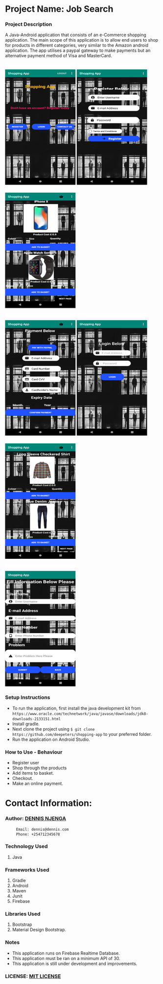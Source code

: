 # Project Name: Job Search


### Project Description
A Java-Android application that consists of an e-Commerce shopping application. The main scope of this application is to allow end users to shop for products in different categories, very similar to the Amazon android application. The app utilises a paypal gateway to make payments but an alternative payment method of Visa and MasterCard.


<img src="/1.png" height="400" width="230">      <img src="/2.png" height="400" width="230">    <img src="/5.png" height="400" width="230">  


<img src="/3.png" height="400" width="230">      <img src="/4.png" height="400" width="230">    <img src="/6.png" height="400" width="230">


<img src="/7.png" height="400" width="230">


### Setup Instructions

* To run the application, first install the java development kit from `https://www.oracle.com/technetwork/java/javase/downloads/jdk8-downloads-2133151.html`
* Install gradle.
* Next clone the project using `$ git clone https://github.com/deepeters/shopping-app` to your preferred folder.
* Run the application on Android Studio.


### How to Use - Behaviour
* Register user
* Shop through the products
* Add items to basket.
* Checkout.
* Make an online payment. 


# Contact Information:
### Author: [DENNIS NJENGA](https://github.com/deepeters)

         Email: dennis@dennis.com
         Phone: +254712345678

### Technology Used
1. Java

### Frameworks Used
1. Gradle
2. Android
3. Maven
4. Junit
5. Firebase

### Libraries Used
1. Bootstrap
2. Material Design Bootstrap.

### Notes
* This application runs on Firebase Realtime Database.
* This application must be ran on a minimum API of 30.
* This application is still under development and improvements.


### LICENSE: [MIT LICENSE](https://raw.githubusercontent.com/deepeters/shopping-app/master/LICENSE)